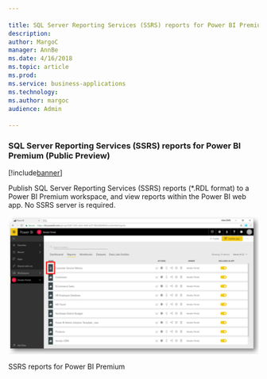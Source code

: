 ```yaml
---

title: SQL Server Reporting Services (SSRS) reports for Power BI Premium (Public Preview)
description: 
author: MargoC
manager: AnnBe
ms.date: 4/16/2018
ms.topic: article
ms.prod: 
ms.service: business-applications
ms.technology: 
ms.author: margoc
audience: Admin

---
```

### **SQL S**erver Reporting Services (SSRS) **reports** for Power BI Premium (Public Preview)

[!include[banner](../../includes/banner.md)]




Publish SQL Server Reporting Services (SSRS) reports (\*.RDL format) to a Power
BI Premium workspace, and view reports within the Power BI web app. No SSRS
server is required.

![A screenshot of SSRS reports for Power BI Premium](media/sql-server-reporting-services-ssrs-reports-for-power-bi-premium-public-preview-1.png "A screenshot of SSRS reports for Power BI Premium")

SSRS reports for Power BI Premium



